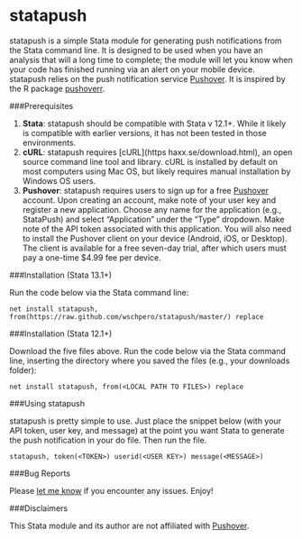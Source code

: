 # statapush
statapush is a simple Stata module for generating push notifications from the Stata command line. It is designed to be used when you have an analysis that will a long time to complete; the module will let you know when your code has finished running via an alert on your mobile device. statapush relies on the push notification service [Pushover](https://pushover.net). It is inspired by the R package [pushoverr](https://github.com/briandconnelly/pushoverr). 

###Prerequisites

1. **Stata**: statapush should be compatible with Stata v 12.1+. While it likely is compatible with earlier versions, it has not been tested in those environments.
2. **cURL**:  statapush requires [cURL](https haxx.se/download.html), an open source command line tool and library. cURL is installed by default on most computers using Mac OS, but likely requires manual installation by Windows OS users.
3. **Pushover**:  statapush requires users to sign up for a free [Pushover](https://pushover.net) account. Upon creating an account, make note of your user key and register a new application. Choose any name for the application (e.g., StataPush) and select “Application” under the “Type” dropdown. Make note of the API token associated with this application. You will also need to install the Pushover client on your device (Android, iOS, or Desktop). The client is available for a free seven-day trial, after which users must pay a one-time $4.99 fee per device.

###Installation (Stata 13.1+)

Run the code below via the Stata command line:

	net install statapush, from(https://raw.github.com/wschpero/statapush/master/) replace

###Installation (Stata 12.1+)

Download the five files above. Run the code below via the Stata command line, inserting the directory where you saved the files (e.g., your downloads folder):

	net install statapush, from(<LOCAL PATH TO FILES>) replace

###Using statapush

statapush is pretty simple to use. Just place the snippet below (with your API token, user key, and message) at the point you want Stata to generate the push notification in your do file. Then run the file.

	statapush, token(<TOKEN>) userid(<USER KEY>) message(<MESSAGE>)

###Bug Reports

Please [let me know](https://github.com/wschpero/statapush/issues) if you encounter any issues. Enjoy!

###Disclaimers

This Stata module and its author are not affiliated with [Pushover](https://pushover.net).
